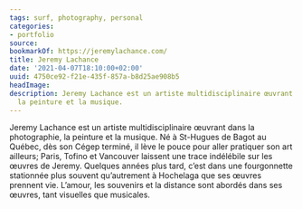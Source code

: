 ```yaml
---
tags: surf, photography, personal
categories:
- portfolio
source:
bookmarkOf: https://jeremylachance.com/
title: Jeremy Lachance
date: '2021-04-07T18:10:00+02:00'
uuid: 4750ce92-f21e-435f-857a-b8d25ae908b5
headImage:
description: Jeremy Lachance est un artiste multidisciplinaire œuvrant dans la photographie,
  la peinture et la musique.
---
```


Jeremy Lachance est un artiste multidisciplinaire œuvrant dans la photographie, la peinture et la musique. Né à St-Hugues de Bagot au Québec, dès son Cégep terminé, il lève le pouce pour aller pratiquer son art ailleurs; Paris, Tofino et Vancouver laissent une trace indélébile sur les œuvres de Jeremy. Quelques années plus tard, c’est dans une fourgonnette stationnée plus souvent qu’autrement à Hochelaga que ses œuvres prennent vie. L’amour, les souvenirs et la distance sont abordés dans ses œuvres, tant visuelles que musicales.